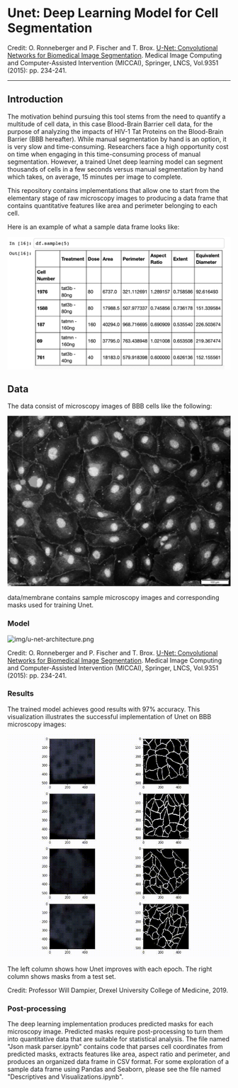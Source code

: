 # Unet: Deep Learning Model for Cell Segmentation
 
Credit: O. Ronneberger and P. Fischer and T. Brox. [U-Net: Convolutional Networks for Biomedical Image Segmentation](http://lmb.informatik.uni-freiburg.de/people/ronneber/u-net/).
Medical Image Computing and Computer-Assisted Intervention (MICCAI), Springer, LNCS, Vol.9351 (2015): pp. 234-241.
 
---
 
## Introduction
 
The motivation behind pursuing this tool stems from the need to quantify a multitude of cell data, in this case Blood-Brain Barrier cell data,
for the purpose of analyzing the impacts of HIV-1 Tat Proteins on the Blood-Brain Barrier (BBB hereafter). While manual segmentation by hand is an option,
it is very slow and time-consuming. Researchers face a high opportunity cost on time when engaging in this time-consuming process of manual segmentation. However, a trained Unet deep
learning model can segment thousands of cells in a few seconds versus manual segmentation by hand which takes, on average, 15 minutes
per image to complete.
 
This repository contains implementations that allow one to start from the elementary stage of raw microscopy images to producing a data frame that contains quantitative features like area and perimeter belonging to each cell.
 
Here is an example of what a sample data frame looks like:
 
![img/df_sample.jpg](img/df_sample.jpg)
 
 
## Data
 
The data consist of microscopy images of BBB cells like the following:
 
![data/membrane/train2/image/0.png](data/membrane/train2/image/0.png)
 
 
data/membrane contains sample microscopy images and corresponding masks used for training Unet.
 
 
 
 
 
### Model
 
![img/u-net-architecture.png](img/u-net-architecture.png)
 
Credit: O. Ronneberger and P. Fischer and T. Brox. [U-Net: Convolutional Networks for Biomedical Image Segmentation](http://lmb.informatik.uni-freiburg.de/people/ronneber/u-net/).
Medical Image Computing and Computer-Assisted Intervention (MICCAI), Springer, LNCS, Vol.9351 (2015): pp. 234-241.
 
 
 
### Results
 
The trained model achieves good results with 97% accuracy. This visualization illustrates the successful implementation of Unet on BBB microscopy images:
 
![img/with_fitc.gif](img/with_fitc.gif)
 
 
The left column shows how Unet improves with each epoch. The right column shows masks from a test set.

Credit: Professor Will Dampier, Drexel University College of Medicine, 2019. 
 
 
 
### Post-processing
 
The deep learning implementation produces predicted masks for each microscopy image. Predicted masks require post-processing to turn them into
quantitative data that are suitable for statistical analysis. The file named "Json mask parser.ipynb" contains code that parses cell coordinates from predicted masks, extracts features like area, aspect ratio and perimeter, and produces an organized data frame in CSV format.
For some exploration of a sample data frame using Pandas and Seaborn, please see the file named "Descriptives and Visualizations.ipynb".
 
 
 
 
 

